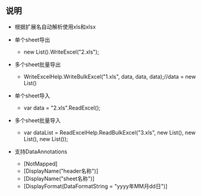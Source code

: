 ﻿## 说明

- 根据扩展名自动解析使用xls和xlsx

- 单个sheet导出
	- new List<Model>().WriteExcel("2.xls");

- 多个sheet批量导出
	- WriteExcelHelp.WriteBulkExcel("1.xls", data, data, data);//data = new List<Model>()

- 单个sheet导入
	- var data = "2.xls".ReadExcel<Model>();

- 多个sheet批量导入
	- var dataList = ReadExcelHelp.ReadBulkExcel("3.xls", new List<Model>(), new List<Model>(), new List<Model>());

- 支持DataAnnotations
    - [NotMapped]
    - [DisplayName("header名称")]
    - [DisplayName("sheet名称")]
    - [DisplayFormat(DataFormatString = "yyyy年MM月dd日")]

